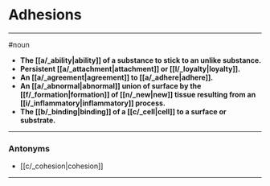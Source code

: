 # Adhesions
---
#noun
- **The [[a/_ability|ability]] of a substance to stick to an unlike substance.**
- **Persistent [[a/_attachment|attachment]] or [[l/_loyalty|loyalty]].**
- **An [[a/_agreement|agreement]] to [[a/_adhere|adhere]].**
- **An [[a/_abnormal|abnormal]] union of surface by the [[f/_formation|formation]] of [[n/_new|new]] tissue resulting from an [[i/_inflammatory|inflammatory]] process.**
- **The [[b/_binding|binding]] of a [[c/_cell|cell]] to a surface or substrate.**
---
### Antonyms
- [[c/_cohesion|cohesion]]
---
